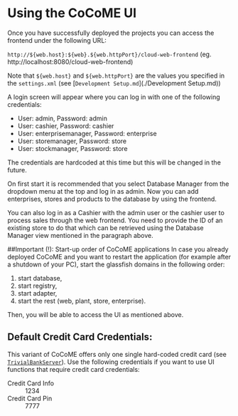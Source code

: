 # Using the CoCoME UI

Once you have successfully deployed the projects you can access the 
frontend under the following URL:

`http://${web.host}:${web}.${web.httpPort}/cloud-web-frontend`
  (eg.  http://localhost:8080/cloud-web-frontend)

Note that `${web.host}` and `${web.httpPort}` are the values you
specified in the `settings.xml` (see [`Development Setup.md`](./Development Setup.md))

A login screen will appear where you can log in with one of 
the following credentials:

- User: admin, Password: admin
- User: cashier, Password: cashier
- User: enterprisemanager, Password: enterprise
- User: storemanager, Password: store
- User: stockmanager, Password: store

The credentials are hardcoded at this time but this will be 
changed in the future.

On first start it is recommended that you select Database Manager 
from the dropdown menu at the top and log in as admin. Now you 
can add enterprises, stores and products to the database by using 
the frontend.

You can also log in as a Cashier with the admin user or the 
cashier user to process sales through the web frontend. 
You need to provide the ID of an existing store to do that
which can be retrieved using the Database Manager view mentioned 
in the paragraph above.

##Important (!): Start-up order of CoCoME applications
In case you already deployed CoCoME and you want to restart the application 
(for example after a shutdown of your PC), start the glassfish domains in 
the following order: 

1. start database, 
2. start registry,
3. start adapter, 
4. start the rest (web, plant, store, enterprise). 

Then, you will be able to access the UI as mentioned above.

## Default Credit Card Credentials:

This variant of CoCoME offers only one single hard-coded credit card (see [`TrivialBankServer`](../cloud-logic-service/cloud-store-logic/store-logic-ejb/src/main/java/org/cocome/tradingsystem/external/TrivialBankServer.java)).
Use the following credentials if you want to use UI functions that require credit card credentials:

<dl>
  <dt>Credit Card Info </dt>
  <dd>1234</dd>

  <dt>Credit Card Pin</dt>
  <dd>7777</dd>
</dl>
